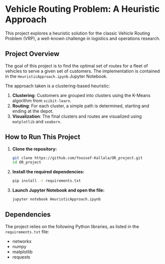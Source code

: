 # Vehicle Routing Problem: A Heuristic Approach

This project explores a heuristic solution for the classic Vehicle Routing Problem (VRP), a well-known challenge in logistics and operations research.

## Project Overview

The goal of this project is to find the optimal set of routes for a fleet of vehicles to serve a given set of customers. The implementation is contained in the `HeuristicApproach.ipynb` Jupyter Notebook.

The approach taken is a clustering-based heuristic:
1.  **Clustering**: Customers are grouped into clusters using the K-Means algorithm from `scikit-learn`.
2.  **Routing**: For each cluster, a simple path is determined, starting and ending at the depot.
3.  **Visualization**: The final clusters and routes are visualized using `matplotlib` and `seaborn`.

## How to Run This Project

1.  **Clone the repository:**
    ```bash
    git clone https://github.com/Youssef-Kallala/OR_project.git
    cd OR_project
    ```

2.  **Install the required dependencies:**
    ```bash
    pip install -r requirements.txt
    ```

3.  **Launch Jupyter Notebook and open the file:**
    ```bash
    jupyter notebook HeuristicApproach.ipynb
    ```

## Dependencies

The project relies on the following Python libraries, as listed in the `requirements.txt` file:
- networkx
- numpy
- matplotlib
- requests
